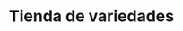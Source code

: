 ---
title: "Tienda de variedades"
url: /ciudad-satelite/tienda-de-variedades-calle-29-b/
shop: Lebensmittel
---